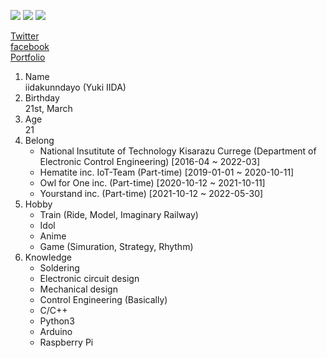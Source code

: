 ![](https://img.shields.io/badge/Locate-Chiba-red)
![](https://img.shields.io/badge/Status-Neet-green)
![](https://img.shields.io/badge/Native-Japanese-Blue)

[Twitter](https://twitter.com/iidakunndayo)  
[facebook](https://facebook.com/iidakunndayo)  
[Portfolio](https://iidakunndayo.github.io/portfolio)

1. Name  
iidakunndayo (Yuki IIDA)
1. Birthday  
21st, March
1. Age  
21
1. Belong  
    - National Insutitute of Technology Kisarazu Currege (Department of Electronic Control Engineering) [2016-04 ~ 2022-03]
    - Hematite inc. IoT-Team (Part-time) [2019-01-01 ~ 2020-10-11]
    - Owl for One inc. (Part-time) [2020-10-12 ~ 2021-10-11]
    - Yourstand inc. (Part-time) [2021-10-12 ~ 2022-05-30]
1. Hobby  
    - Train         (Ride, Model, Imaginary Railway) 
    - Idol
    - Anime
    - Game          (Simuration, Strategy, Rhythm) 
1. Knowledge
    - Soldering
    - Electronic circuit design
    - Mechanical design
    - Control Engineering (Basically)
    - C/C++
    - Python3
    - Arduino
    - Raspberry Pi


<!--
**iidakunndayo/iidakunndayo** is a ✨ _special_ ✨ repository because its `README.md` (this file) appears on your GitHub profile.

Here are some ideas to get you started:

- 🔭 I’m currently working on ...
- 🌱 I’m currently learning ...
- 👯 I’m looking to collaborate on ...
- 🤔 I’m looking for help with ...
- 💬 Ask me about ...
- 📫 How to reach me: ...
- 😄 Pronouns: ...
- ⚡ Fun fact: ...
-->

